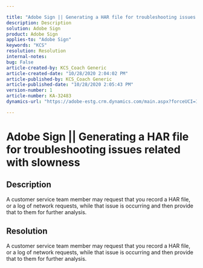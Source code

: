 ```yaml
---

title: "Adobe Sign || Generating a HAR file for troubleshooting issues related with slowness"  
description: Description  
solution: Adobe Sign  
product: Adobe Sign  
applies-to: "Adobe Sign"  
keywords: "KCS"  
resolution: Resolution  
internal-notes:   
bug: False  
article-created-by: KCS_Coach Generic  
article-created-date: "10/28/2020 2:04:02 PM"  
article-published-by: KCS_Coach Generic  
article-published-date: "10/28/2020 2:05:43 PM"  
version-number: 1  
article-number: KA-32483  
dynamics-url: "https://adobe-estg.crm.dynamics.com/main.aspx?forceUCI=1&pagetype=entityrecord&etn=knowledgearticle&id=89b6dc68-2619-eb11-a813-000d3a593b1e"

---
```


# Adobe Sign || Generating a HAR file for troubleshooting issues related with slowness

## Description

A customer service team member may request that you record a HAR file, or a log of network requests, while that issue is occurring and then provide that to them for further analysis.  

## Resolution

A customer service team member may request that you record a HAR file, or a log of network requests, while that issue is occurring and then provide that to them for further analysis.  
